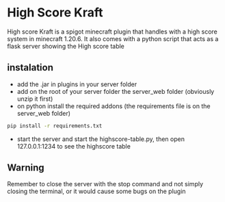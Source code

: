 # High Score Kraft

High score Kraft is a spigot minecraft plugin that handles with a high score system in minecraft 1.20.6. It also comes with a python script that acts as a flask server showing the High score table

## instalation

 - add the .jar in plugins in your server folder
 - add on the root of your server folder the server_web folder (obviously unzip it first)
 - on python install the required addons (the requirements file is on the server_web folder)
```bash
pip install -r requirements.txt
```
 - start the server and start the highscore-table.py, then open 127.0.0.1:1234 to see the highscore table

## Warning

Remember to close the server with the stop command and not simply closing the terminal, or it would cause some bugs on the plugin

